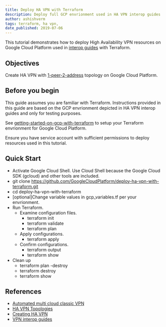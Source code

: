 ```yaml
---
title: Deploy HA VPN with Terraform
description: Deploy full GCP envrionment used in HA VPN interop guides with Terraform.
author: ashishverm
tags: terraform, ha vpn,
date_published: 2019-07-06
---
```


This tutorial demonstrates how to deploy High Availability VPN resources on Google Cloud Platform
used in [interop guides](https://cloud.google.com/vpn/docs/how-to/interop-guides) with Terraform.

## Objectives

Create HA VPN with [1-peer-2-address](https://cloud.google.com/vpn/docs/concepts/topologies#1-peer-2-addresses) topology
on Google Cloud Platform.

## Before you begin

This guide assumes you are familiar with Terraform. Instructions provided in this guide
are based on the GCP envrionment depicted in HA VPN interop guides and only for testing
purposes.

See [getting-started-on-gcp-with-terraform](https://github.com/GoogleCloudPlatform/community/blob/master/tutorials/getting-started-on-gcp-with-terraform/index.md)
to setup your Terraform envrionment for Google Cloud Platform.

Ensure you have service account with sufficient permissions to deploy resources
used in this tutorial.

## Quick Start

*   Activate Google Cloud Shell. Use Cloud Shell because the Google Cloud SDK
    (gcloud) and other tools are included.
*   git clone https://github.com/GoogleCloudPlatform/deploy-ha-vpn-with-terraform.git
*   cd deploy-ha-vpn-with-terraform
*   [optional]Change variable values in gcp_variables.tf per your envrionment.
*   Run Terraform.
    *   Examine configuration files.
        *   terraform init
        *   terraform validate
        *   terraform plan
    *   Apply configurations.
        *   terraform apply
    *   Confirm configurations.
        *   terraform output
        *   terraform show
*   Clean up
    *   terraform plan -destroy
    *   terraform destroy
    *   terraform show

## References

*   [Automated multi cloud classic VPN](https://github.com/GoogleCloudPlatform/autonetdeploy-multicloudvpn)
*   [HA VPN Topologies](https://cloud.google.com/vpn/docs/concepts/topologies#1-peer-2-addresses)
*   [Creating HA VPN](https://cloud.google.com/vpn/docs/how-to/creating-ha-vpn)
*   [VPN interop guides](https://cloud.google.com/vpn/docs/how-to/interop-guides)
